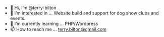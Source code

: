 - 👋 Hi, I’m @terry-bilton
- 👀 I’m interested in ... Website build and support for dog show clubs and events.
- 🌱 I’m currently learning ... PHP/Wordpress
- 📫 How to reach me ... terry.bilton@gmail.com

<!---
terry-bilton/terry-bilton is a ✨ special ✨ repository because its `README.md` (this file) appears on your GitHub profile.
You can click the Preview link to take a look at your changes.
--->
